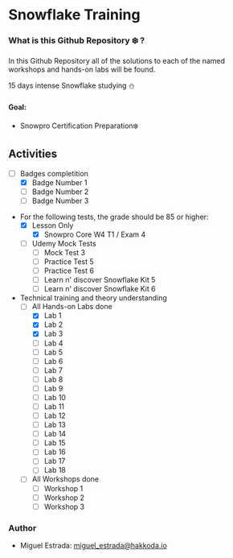 # Snowflake Training

### What is this Github Repository :snowflake: ?

In this Github Repository all of the solutions to each of the named workshops and hands-on labs will be found.

15 days intense Snowflake studying :snowman:

#### Goal:

- Snowpro Certification Preparation:snowflake:

## Activities

- [ ] Badges completition
  - [x] Badge Number 1
  - [ ] Badge Number 2
  - [ ] Badge Number 3

- For the following tests, the grade should be 85 or higher:
  - [x] Lesson Only
    - [x] Snowpro Core W4 T1 / Exam 4

  - [ ] Udemy Mock Tests
    - [ ] Mock Test 3
    - [ ] Practice Test 5 
    - [ ] Practice Test 6
    - [ ] Learn n' discover Snowflake Kit 5
    - [ ] Learn n' discover Snowflake Kit 6

- Technical training and theory understanding
  - [ ] All Hands-on Labs done
    - [x] Lab 1
    - [x] Lab 2
    - [x] Lab 3
    - [ ] Lab 4
    - [ ] Lab 5
    - [ ] Lab 6
    - [ ] Lab 7
    - [ ] Lab 8
    - [ ] Lab 9
    - [ ] Lab 10
    - [ ] Lab 11
    - [ ] Lab 12
    - [ ] Lab 13
    - [ ] Lab 14
    - [ ] Lab 15
    - [ ] Lab 16
    - [ ] Lab 17
    - [ ] Lab 18

  - [ ] All Workshops done
    - [ ] Workshop 1
    - [ ] Workshop 2
    - [ ] Workshop 3

### Author

- Miguel Estrada: [miguel_estrada@hakkoda.io](mailto:miguel_estrada@hakkoda.io)